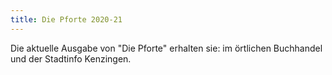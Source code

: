 ```yaml
---
title: Die Pforte 2020-21
---
```


Die aktuelle Ausgabe von "Die Pforte" erhalten sie: im &ouml;rtlichen Buchhandel und der Stadtinfo Kenzingen.
